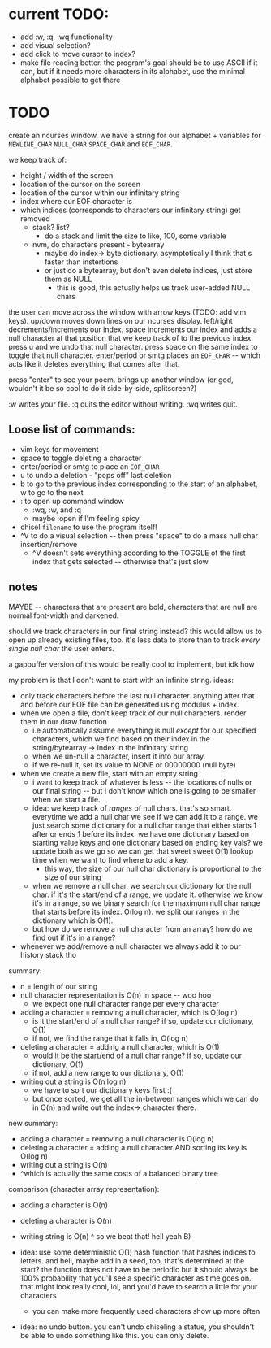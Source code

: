 # current TODO:
* add :w, :q, :wq functionality
* add visual selection?
* add click to move cursor to index?
* make file reading better. the program's goal should be to use ASCII if it can, but if it needs more characters in its alphabet, use the minimal alphabet possible to get there

# TODO
create an ncurses window. we have a string for our alphabet + variables for `NEWLINE_CHAR` `NULL_CHAR` `SPACE_CHAR` and `EOF_CHAR`.

we keep track of:
  * height / width of the screen
  * location of the cursor on the screen
  * location of the cursor within our infinitary string
  * index where our EOF character is
  * which indices (corresponds to characters our infinitary string) get removed
    * stack? list?
      * do a stack and limit the size to like, 100, some variable
    * nvm, do characters present - bytearray
      * maybe do index-> byte dictionary. asymptotically I think that's faster than instertions
      * or just do a bytearray, but don't even delete indices, just store them as NULL
        * this is good, this actually helps us track user-added NULL chars

the user can move across the window with arrow keys (TODO: add vim keys). up/down moves down lines on our ncurses display. left/right decrements/increments our index. space increments our index and adds a null character at that position that we keep track of to the previous index. press u and we undo that null character. press space on the same index to toggle that null character. enter/period or smtg places an `EOF_CHAR` -- which acts like it deletes everything that comes after that.

press "enter" to see your poem. brings up another window (or god, wouldn't it be so cool to do it side-by-side, splitscreen?)

:w writes your file. :q quits the editor without writing. :wq writes quit.

## Loose list of commands:
  * vim keys for movement
  * space to toggle deleting a character
  * enter/period or smtg to place an `EOF_CHAR`
  * u to undo a deletion - "pops off" last deletion
  * b to go to the previous index corresponding to the start of an alphabet, w to go to the next
  * : to open up command window
    * :wq, :w, and :q
    * maybe :open if I'm feeling spicy
  * chisel `filename` to use the program itself!
  * ^V to do a visual selection -- then press "space" to do a mass null char insertion/remove
    * ^V doesn't sets everything according to the TOGGLE of the first index that gets selected -- otherwise that's just slow

## notes
MAYBE -- characters that are present are bold, characters that are null are normal font-width and darkened.

should we track characters in our final string instead? this would allow us to open up already existing files, too. it's less data to store than to track *every single null char* the user enters.

a gapbuffer version of this would be really cool to implement, but idk how

my problem is that I don't want to start with an infinite string.
ideas:
  * only track characters before the last null character. anything after that and before our EOF file can be generated using modulus + index.
  * when we open a file, don't keep track of our null characters. render them in our draw function
    * i.e automatically assume everything is null *except* for our specified characters, which we find based on their index in the string/bytearray -> index in the infinitary string
    * when we un-null a character, insert it into our array.
    * if we re-null it, set its value to NONE or 00000000 (null byte)
  * when we create a new file, start with an empty string
    * i want to keep track of whatever is less -- the locations of nulls or our final string -- but I don't know which one is going to be smaller when we start a file.
    * idea: we keep track of *ranges* of null chars. that's so smart. everytime we add a null char we see if we can add it to a range. we just search some dictionary for a null char range that either starts 1 after or ends 1 before its index. we have one dictionary based on starting value keys and one dictionary based on ending key vals? we update both as we go so we can get that sweet sweet O(1) lookup time when we want to find where to add a key.
      * this way, the size of our null char dictionary is proportional to the size of our string
    * when we remove a null char, we search our dictionary for the null char. if it's the start/end of a range, we update it. otherwise we know it's in a range, so we binary search for the maximum null char range that starts before its index. O(log n). we split our ranges in the dictionary which is O(1).
    * but how do we remove a null character from an array? how do we find out if it's in a range?
  * whenever we add/remove a null character we always add it to our history stack tho

summary:
* n = length of our string
* null character representation is O(n) in space -- woo hoo
  * we expect one null character range per every character
* adding a character = removing a null character, which is O(log n)
  * is it the start/end of a null char range? if so, update our dictionary, O(1)
  * if not, we find the range that it falls in, O(log n)
* deleting a character = adding a null character, which is O(1)
  * would it be the start/end of a null char range? if so, update our dictionary, O(1)
  * if not, add a new range to our dictionary, O(1)
* writing out a string is O(n log n)
  * we have to sort our dictionary keys first :(
  * but once sorted, we get all the in-between ranges which we can do in O(n) and write out the index-> character there.

new summary:
* adding a character = removing a null character is O(log n)
* deleting a character = adding a null character AND sorting its key is O(log n)
* writing out a string is O(n)
* ^which is actually the same costs of a balanced binary tree

comparison (character array representation):
* adding a character is O(n)
* deleting a character is O(n)
* writing string is O(n)
^ so we beat that! hell yeah B)

* idea: use some deterministic O(1) hash function that hashes indices to letters. and hell, maybe add in a seed, too, that's determined at the start? the function does not have to be periodic but it should always be 100% probability that you'll see a specific character as time goes on. that might look really cool, lol, and you'd have to search a little for your characters
  * you can make more frequently used characters show up more often
* idea: no undo button. you can't undo chiseling a statue, you shouldn't be able to undo something like this. you can only delete.
